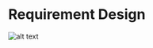 # Requirement Design
![alt text](https://github.com/Huzaifakamran/upwork-traviz/blob/main/screenshot.jpeg)
